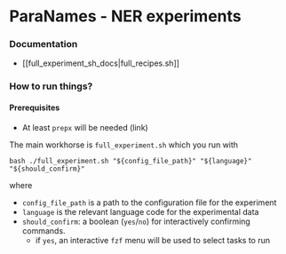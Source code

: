 # ParaNames - NER experiments

### Documentation
- [[full_experiment_sh_docs|full_recipes.sh]]

### How to run things?

#### Prerequisites
- At least `prepx` will be needed (link)

The main workhorse is `full_experiment.sh` which you run with

```
bash ./full_experiment.sh "${config_file_path}" "${language}" "${should_confirm}"
```

where
- `config_file_path` is a path to the configuration file for the experiment
- `language` is the relevant language code for the experimental data
- `should_confirm`: a boolean (`yes`/`no`) for interactively confirming commands.
	- if `yes`, an interactive `fzf` menu will be used to select tasks to run